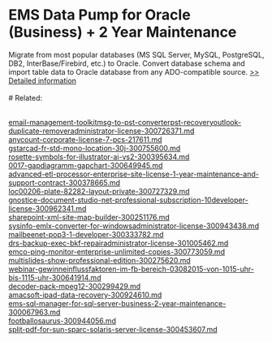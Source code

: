 # EMS Data Pump for Oracle (Business) + 2 Year Maintenance
Migrate from most popular databases (MS SQL Server, MySQL, PostgreSQL, DB2, InterBase/Firebird, etс.) to Oracle. Convert database schema and import table data to Oracle database from any ADO-compatible source.
[>> Detailed information](https://secure.shareit.com/shareit/product.html?productid=300295371&affiliateid=200057808)<br/><br/># Related:

<br />[email-management-toolkitmsg-to-pst-converterpst-recoveryoutlook-duplicate-removeradministrator-license-300726371.md](https://github.com/downloadplanet/downloadplanet/blob/main/email-management-toolkitmsg-to-pst-converterpst-recoveryoutlook-duplicate-removeradministrator-license-300726371.md)<br />[anycount-corporate-license-7-pcs-217611.md](https://github.com/downloadplanet/downloadplanet/blob/main/anycount-corporate-license-7-pcs-217611.md)<br />[gstarcad-fr-std-mono-location-30j-300755600.md](https://github.com/downloadplanet/downloadplanet/blob/main/gstarcad-fr-std-mono-location-30j-300755600.md)<br />[rosette-symbols-for-illustrator-ai-vs2-300395634.md](https://github.com/downloadplanet/downloadplanet/blob/main/rosette-symbols-for-illustrator-ai-vs2-300395634.md)<br />[0017-gapdiagramm-gapchart-300649945.md](https://github.com/downloadplanet/downloadplanet/blob/main/0017-gapdiagramm-gapchart-300649945.md)<br />[advanced-etl-processor-enterprise-site-license-1-year-maintenance-and-support-contract-300378665.md](https://github.com/downloadplanet/downloadplanet/blob/main/advanced-etl-processor-enterprise-site-license-1-year-maintenance-and-support-contract-300378665.md)<br />[loc00206-plate-82282-layout-private-300727329.md](https://github.com/downloadplanet/downloadplanet/blob/main/loc00206-plate-82282-layout-private-300727329.md)<br />[gnostice-document-studio-net-professional-subscription-10developer-license-300962341.md](https://github.com/downloadplanet/downloadplanet/blob/main/gnostice-document-studio-net-professional-subscription-10developer-license-300962341.md)<br />[sharepoint-xml-site-map-builder-300251176.md](https://github.com/downloadplanet/downloadplanet/blob/main/sharepoint-xml-site-map-builder-300251176.md)<br />[sysinfo-emlx-converter-for-windowsadministrator-license-300943438.md](https://github.com/downloadplanet/downloadplanet/blob/main/sysinfo-emlx-converter-for-windowsadministrator-license-300943438.md)<br />[mailbeenet-pop3-1-developer-300333782.md](https://github.com/downloadplanet/downloadplanet/blob/main/mailbeenet-pop3-1-developer-300333782.md)<br />[drs-backup-exec-bkf-repairadministrator-license-301005462.md](https://github.com/downloadplanet/downloadplanet/blob/main/drs-backup-exec-bkf-repairadministrator-license-301005462.md)<br />[emco-ping-monitor-enterprise-unlimited-copies-300773059.md](https://github.com/downloadplanet/downloadplanet/blob/main/emco-ping-monitor-enterprise-unlimited-copies-300773059.md)<br />[multislides-show-professional-edition-300275620.md](https://github.com/downloadplanet/downloadplanet/blob/main/multislides-show-professional-edition-300275620.md)<br />[webinar-gewinneinflussfaktoren-im-fb-bereich-03082015-von-1015-uhr-bis-1115-uhr-300641914.md](https://github.com/downloadplanet/downloadplanet/blob/main/webinar-gewinneinflussfaktoren-im-fb-bereich-03082015-von-1015-uhr-bis-1115-uhr-300641914.md)<br />[decoder-pack-mpeg12-300299429.md](https://github.com/downloadplanet/downloadplanet/blob/main/decoder-pack-mpeg12-300299429.md)<br />[amacsoft-ipad-data-recovery-300924610.md](https://github.com/downloadplanet/downloadplanet/blob/main/amacsoft-ipad-data-recovery-300924610.md)<br />[ems-sql-manager-for-sql-server-business-2-year-maintenance-300067963.md](https://github.com/downloadplanet/downloadplanet/blob/main/ems-sql-manager-for-sql-server-business-2-year-maintenance-300067963.md)<br />[footballosaurus-300944056.md](https://github.com/downloadplanet/downloadplanet/blob/main/footballosaurus-300944056.md)<br />[split-pdf-for-sun-sparc-solaris-server-license-300453607.md](https://github.com/downloadplanet/downloadplanet/blob/main/split-pdf-for-sun-sparc-solaris-server-license-300453607.md)